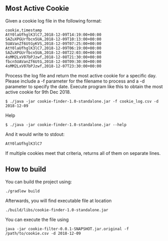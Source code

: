 

## **Most Active Cookie**

Given a cookie log file in the following format:

    cookie,timestamp
    AtY0laUfhglK3lC7,2018-12-09T14:19:00+00:00
    SAZuXPGUrfbcn5UA,2018-12-09T10:13:00+00:00
    5UAVanZf6UtGyKVS,2018-12-09T07:25:00+00:00
    AtY0laUfhglK3lC7,2018-12-09T06:19:00+00:00
    SAZuXPGUrfbcn5UA,2018-12-08T22:03:00+00:00
    4sMM2LxV07bPJzwf,2018-12-08T21:30:00+00:00
    fbcn5UAVanZf6UtG,2018-12-08T09:30:00+00:00
    4sMM2LxV07bPJzwf,2018-12-07T23:30:00+00:00

Process the log file and return the most active cookie for a specific day. Please include a -f parameter for the filename to process and a -d parameter to
specify the date.
Execute program like this to obtain the most active cookie for 9th Dec 2018.

    $ ./java -jar cookie-finder-1.0-standalone.jar -f cookie_log.csv -d 2018-12-09

Help

    $ ./java -jar cookie-finder-1.0-standalone.jar --help

And it would write to stdout:

    AtY0laUfhglK3lC7

If multiple cookies meet that criteria, returns all of them on separate lines.

## **How to build**

You can build the project using:

    ./gradlew build

Afterwards, you will find executable file at location

    ./build/libs/cookie-finder-1.0-standalone.jar

You can execute the file using



    java -jar cookie-filter-0.0.1-SNAPSHOT.jar.original -f /path/to/cookie.csv -d 2018-12-09

